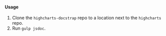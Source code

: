 #### Usage
1. Clone the `highcharts-docstrap` repo to a location next to the `highcharts` repo.
2. Run `gulp jsdoc`.
